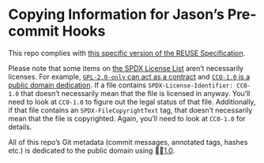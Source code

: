 <!--
SPDX-License-Identifier: CC0-1.0
SPDX-FileCopyrightText: 2023–2024 Jason Yundt <jason@jasonyundt.email>
REUSE-IgnoreStart
-->

# Copying Information for Jason’s Pre-commit Hooks

This repo complies with [this specific version of the REUSE
Specification][1].

Please note that some items on [the SPDX License List][2] aren’t
necessarily licenses. For example, [`GPL-2.0-only` can act as a
contract][3] and [`CCO-1.0` is a public domain dedication][4]. If a file
contains `SPDX-License-Identifier: CC0-1.0` that doesn’t necessarily
mean that the file is licensed in anyway. You’ll need to look at
`CC0-1.0` to figure out the legal status of that file. Additionally, if
that file contains an `SPDX-FileCopyrightText` tag, that doesn’t
necessarily mean that the file is copyrighted. Again, you’ll need to
look at `CC0-1.0` for details.

All of this repo’s Git metadata (commit messages, annotated tags, hashes
etc.) is dedicated to the public domain using [🅭🄍1.0][5].

<!-- editorconfig-checker-disable -->

[1]: https://github.com/fsfe/reuse-docs/blob/0913b0a83b36c161966be1c5e70c81bdadfb8a69/spec.md
[2]: https://spdx.org/licenses/
[3]: https://sfconservancy.org/news/2022/may/16/vizio-remand-win/
[4]: https://wiki.spdx.org/view/Legal_Team/Decisions/Dealing_with_Public_Domain_within_SPDX_Files
[5]: https://creativecommons.org/publicdomain/zero/1.0/

<!--
editorconfig-checker-enable
REUSE-IgnoreEnd
-->
